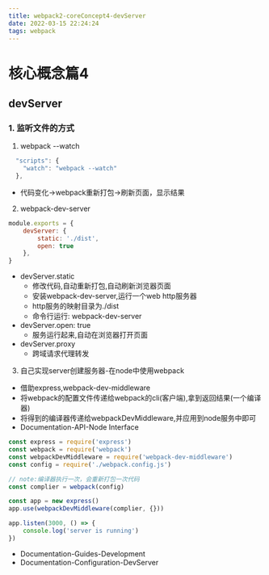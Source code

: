 ```yaml
---
title: webpack2-coreConcept4-devServer
date: 2022-03-15 22:24:24
tags: webpack
---
```

# 核心概念篇4
## devServer
### 1. 监听文件的方式
1. webpack --watch
``` javascript
  "scripts": {
    "watch": "webpack --watch"
  },
```
<!-- more -->
* 代码变化->webpack重新打包->刷新页面，显示结果

2. webpack-dev-server
``` javascript 
module.exports = {
    devServer: {
        static: './dist',
        open: true
    },
}
```
* devServer.static
    * 修改代码,自动重新打包,自动刷新浏览器页面
    * 安装webpack-dev-server,运行一个web http服务器 
    * http服务的映射目录为./dist
    * 命令行运行: webpack-dev-server
* devServer.open: true
    * 服务运行起来,自动在浏览器打开页面
* devServer.proxy
    * 跨域请求代理转发

3. 自己实现server创建服务器-在node中使用webpack
* 借助express,webpack-dev-middleware
* 将webpack的配置文件传递给webpack的cli(客户端),拿到返回结果(一个编译器)
* 将得到的编译器传递给webpackDevMiddleware,并应用到node服务中即可
* Documentation-API-Node Interface
``` javascript
const express = require('express')
const webpack = require('webpack')
const webpackDevMiddleware = require('webpack-dev-middleware')
const config = require('./webpack.config.js')

// note:编译器执行一次，会重新打包一次代码
const complier = webpack(config)

const app = new express()
app.use(webpackDevMiddleware(complier, {}))

app.listen(3000, () => {
    console.log('server is running')
})
```

* Documentation-Guides-Development
* Documentation-Configuration-DevServer
